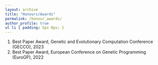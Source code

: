 ```yaml
---
layout: archive
title: "Honours/Awards"
permalink: /honour_awards/
author_profile: true
ul li { padding: 5px 0px; }
---
```

<ol>
<li> Best Paper Award, Genetic and Evolutionary Computation Conference (GECCO), 2023</li>
<li> Best Paper Award, European Conference on Genetic Programming (EuroGP), 2022 </li>
</ol>

